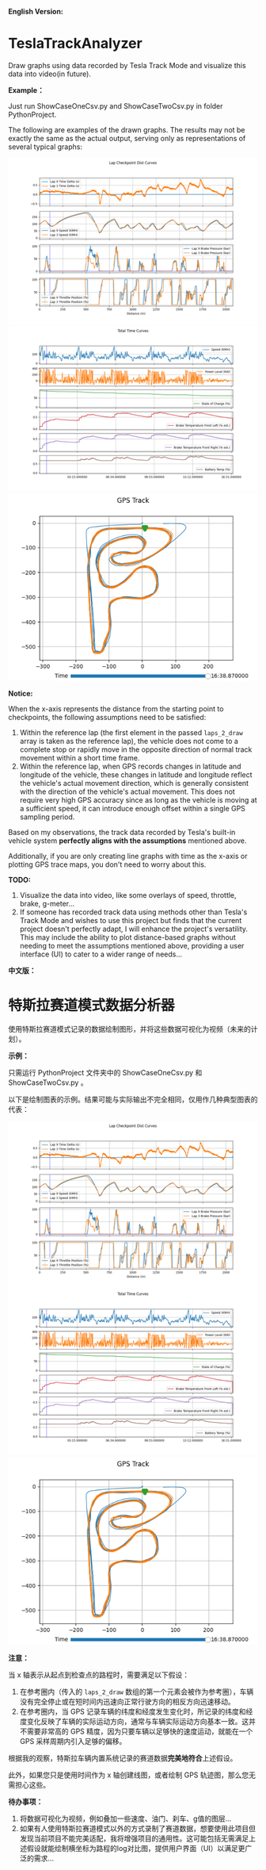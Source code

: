 **English Version:**
# TeslaTrackAnalyzer
Draw graphs using data recorded by Tesla Track Mode and visualize this data into video(in future).

**Example：**

Just run ShowCaseOneCsv.py and ShowCaseTwoCsv.py in folder PythonProject.

The following are examples of the drawn graphs. The results may not be exactly the same as the actual output, serving only as representations of several typical graphs:
<div style="text-align:center">
    <img src="ReadMeImgs/LapCheckPointDistCurves.png" alt="Your Image Description">
</div>
<div style="text-align:center">
    <img src="ReadMeImgs/TotalTimeCurves.png" alt="Your Image Description">
</div>
<div style="text-align:center">
    <img src="ReadMeImgs/GPSTrack.png" alt="Your Image Description">
</div>


**Notice:**

When the x-axis represents the distance from the starting point to checkpoints, the following assumptions need to be satisfied:

1. Within the reference lap (the first element in the passed `laps_2_draw` array is taken as the reference lap), the vehicle does not come to a complete stop or rapidly move in the opposite direction of normal track movement within a short time frame.
2. Within the reference lap, when GPS records changes in latitude and longitude of the vehicle, these changes in latitude and longitude reflect the vehicle's actual movement direction, which is generally consistent with the direction of the vehicle's actual movement. This does not require very high GPS accuracy since as long as the vehicle is moving at a sufficient speed, it can introduce enough offset within a single GPS sampling period.

Based on my observations, the track data recorded by Tesla's built-in vehicle system **perfectly aligns with the assumptions** mentioned above.

Additionally, if you are only creating line graphs with time as the x-axis or plotting GPS trace maps, you don't need to worry about this.

**TODO:**

1. Visualize the data into video, like some overlays of speed, throttle, brake, g-meter...
2. If someone has recorded track data using methods other than Tesla's Track Mode and wishes to use this project but finds that the current project doesn't perfectly adapt, I will enhance the project's versatility. This may include the ability to plot distance-based graphs without needing to meet the assumptions mentioned above, providing a user interface (UI) to cater to a wider range of needs...


**中文版：**
# 特斯拉赛道模式数据分析器
使用特斯拉赛道模式记录的数据绘制图形，并将这些数据可视化为视频（未来的计划）。

**示例：**

只需运行 PythonProject 文件夹中的 ShowCaseOneCsv.py 和 ShowCaseTwoCsv.py 。

以下是绘制图表的示例。结果可能与实际输出不完全相同，仅用作几种典型图表的代表：
<div style="text-align:center">
    <img src="ReadMeImgs/LapCheckPointDistCurves.png" alt="Your Image Description">
</div>
<div style="text-align:center">
    <img src="ReadMeImgs/TotalTimeCurves.png" alt="Your Image Description">
</div>
<div style="text-align:center">
    <img src="ReadMeImgs/GPSTrack.png" alt="Your Image Description">
</div>

**注意：**

当 x 轴表示从起点到检查点的路程时，需要满足以下假设：

1. 在参考圈内（传入的 `laps_2_draw` 数组的第一个元素会被作为参考圈），车辆没有完全停止或在短时间内迅速向正常行驶方向的相反方向迅速移动。
2. 在参考圈内，当 GPS 记录车辆的纬度和经度发生变化时，所记录的纬度和经度变化反映了车辆的实际运动方向，通常与车辆实际运动方向基本一致。这并不需要非常高的 GPS 精度，因为只要车辆以足够快的速度运动，就能在一个 GPS 采样周期内引入足够的偏移。

根据我的观察，特斯拉车辆内置系统记录的赛道数据**完美地符合**上述假设。

此外，如果您只是使用时间作为 x 轴创建线图，或者绘制 GPS 轨迹图，那么您无需担心这些。

**待办事项：**

1. 将数据可视化为视频，例如叠加一些速度、油门、刹车、g值的图层...
2. 如果有人使用特斯拉赛道模式以外的方式录制了赛道数据，想要使用此项目但发现当前项目不能完美适配，我将增强项目的通用性。这可能包括无需满足上述假设就能绘制横坐标为路程的log对比图，提供用户界面（UI）以满足更广泛的需求...